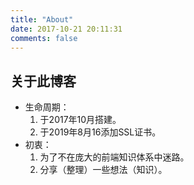 ```yaml
---
title: "About"
date: 2017-10-21 20:11:31
comments: false
---
```


## 关于此博客

- 生命周期：
  1. 于2017年10月搭建。
  2. 于2019年8月16添加SSL证书。
- 初衷：
  1. 为了不在庞大的前端知识体系中迷路。
  2. 分享（整理）一些想法（知识）。
